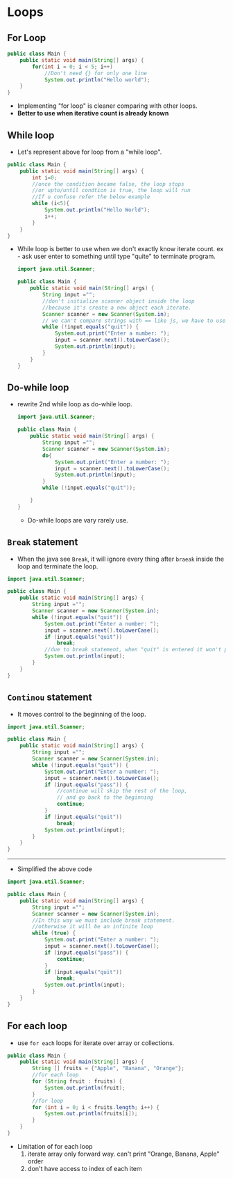 # Loops
## For Loop
``` java 
public class Main {
    public static void main(String[] args) {
        for(int i = 0; i < 5; i++)
            //Don't need {} for only one line 
            System.out.println("Hello world");
    }
}
```
- Implementing "for loop" is cleaner comparing with other loops.
- **Better to use when iterative count is already known**

## While loop
- Let's represent above for loop from a "while loop".
``` java 
public class Main {
    public static void main(String[] args) {
        int i=0;
        //once the condition became false, the loop stops
        //or upto/until condtion is true, the loop will run
        //If u confuse refer the below example
        while (i<5){
            System.out.println("Hello World");
            i++;
        }
    }
}
```
- While loop is better to use when we don't exactly know iterate count.
  ex - ask user enter to something until type "quite" to terminate program.
  ``` java 
  import java.util.Scanner;

  public class Main {
      public static void main(String[] args) {
          String input ="";
          //don't initialize scanner object inside the loop
          //because it's create a new object each iterate.
          Scanner scanner = new Scanner(System.in);
          // we can't compare strings with == like js, we have to use the equals method
          while (!input.equals("quit")) {
              System.out.print("Enter a number: ");
              input = scanner.next().toLowerCase();
              System.out.println(input);
          }
      }
  }
  ```  

## Do-while loop
- rewrite 2nd while loop as do-while loop.
  ``` java 
  import java.util.Scanner;

  public class Main {
      public static void main(String[] args) {
          String input ="";
          Scanner scanner = new Scanner(System.in);
          do{
              System.out.print("Enter a number: ");
              input = scanner.next().toLowerCase();
              System.out.println(input);
          }
          while (!input.equals("quit"));

      }
  }
  ```
  - Do-while loops are vary rarely use.

## `Break` statement
- When the java see `Break`, it will ignore every thing after `braeak` inside the loop and terminate the loop.
``` java 
import java.util.Scanner;

public class Main {
    public static void main(String[] args) {
        String input ="";
        Scanner scanner = new Scanner(System.in);
        while (!input.equals("quit")) {
            System.out.print("Enter a number: ");
            input = scanner.next().toLowerCase();
            if (input.equals("quit"))
                break;
            //due to break statement, when "quit" is entered it won't print.
            System.out.println(input);
        }
    }
}
```

## `Continou` statement
- It moves control to the beginning of the loop.
``` java 
import java.util.Scanner;

public class Main {
    public static void main(String[] args) {
        String input ="";
        Scanner scanner = new Scanner(System.in);
        while (!input.equals("quit")) {
            System.out.print("Enter a number: ");
            input = scanner.next().toLowerCase();
            if (input.equals("pass")) {
                //continue will skip the rest of the loop, 
                // and go back to the beginning
                continue;
            }
            if (input.equals("quit"))
                break;
            System.out.println(input);
        }
    }
}
```
---
- Simplified the above code
``` java 
import java.util.Scanner;

public class Main {
    public static void main(String[] args) {
        String input ="";
        Scanner scanner = new Scanner(System.in);
        //In this way we must include break statement.
        //otherwise it will be an infinite loop
        while (true) {
            System.out.print("Enter a number: ");
            input = scanner.next().toLowerCase();
            if (input.equals("pass")) {
                continue;
            }
            if (input.equals("quit"))
                break;
            System.out.println(input);
        }
    }
}
```
## For each loop
- use `for each` loops for iterate over array or collections.
``` java 
public class Main {
    public static void main(String[] args) {
        String [] fruits = {"Apple", "Banana", "Orange"};
        //for each loop
        for (String fruit : fruits) {
            System.out.println(fruit);
        }
        //for loop
        for (int i = 0; i < fruits.length; i++) {
            System.out.println(fruits[i]);
        }
    }
}
```
- Limitation of for each loop
	1.  iterate array only forward way. can't print "Orange, Banana, Apple" order
	2. don't have access to index of each item